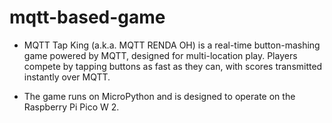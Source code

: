 # mqtt-based-game

- MQTT Tap King (a.k.a. MQTT RENDA OH) is a real-time button-mashing game powered by MQTT, designed for multi-location play. Players compete by tapping buttons as fast as they can, with scores transmitted instantly over MQTT.

- The game runs on MicroPython and is designed to operate on the Raspberry Pi Pico W 2.
